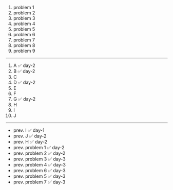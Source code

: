 1. problem 1    
2. problem 2   
3. problem 3    
4. problem 4   
5. problem 5    
6. problem 6    
7. problem 7   
8. problem 8   
9. problem 9

---

1. A  ✅ day-2
2. B  ✅ day-2
3. C 
4. D  ✅ day-2
5. E 
6. F 
7. G  ✅ day-2
8. H
9. I
10. J

--- 

- prev. I  ✅ day-1
- prev. J  ✅ day-2
- prev. H  ✅ day-2
- prev. problem 1  ✅ day-2
- prev. problem 2  ✅ day-2
- prev. problem 3  ✅ day-3
- prev. problem 4  ✅ day-3
- prev. problem 6  ✅ day-3
- prev. problem 5  ✅ day-3
- prev. problem 7  ✅ day-3